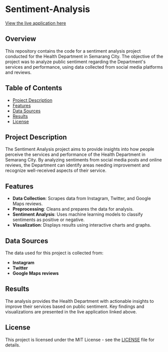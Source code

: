 # Sentiment-Analysis

[View the live application here](https://sentimentanalysis-sosmed.streamlit.app/)

## Overview

This repository contains the code for a sentiment analysis project conducted for the Health Department in Semarang City. The objective of the project was to analyze public sentiment regarding the Department's services and performance, using data collected from social media platforms and reviews.

## Table of Contents

- [Project Description](#project-description)
- [Features](#features)
- [Data Sources](#data-sources)
- [Results](#results)
- [License](#license)

## Project Description

The Sentiment Analysis project aims to provide insights into how people perceive the services and performance of the Health Department in Semarang City. By analyzing sentiments from social media posts and online reviews, the Department can identify areas needing improvement and recognize well-received aspects of their service.

## Features

- **Data Collection**: Scrapes data from Instagram, Twitter, and Google Maps reviews.
- **Preprocessing**: Cleans and prepares the data for analysis.
- **Sentiment Analysis**: Uses machine learning models to classify sentiments as positive or negative.
- **Visualization**: Displays results using interactive charts and graphs.


## Data Sources

The data used for this project is collected from:
- **Instagram**
- **Twitter**
- **Google Maps reviews**

## Results

The analysis provides the Health Department with actionable insights to improve their services based on public sentiment. Key findings and visualizations are presented in the live application linked above.


## License

This project is licensed under the MIT License - see the [LICENSE](LICENSE) file for details.
